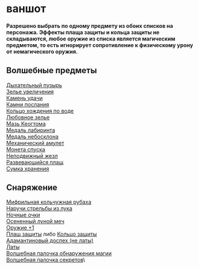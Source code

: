 # ваншот

#### Разрешено выбрать по одному предмету из обоих списков на персонажа. Эффекты плаща защиты и кольца защиты не складываются, любое оружие из списка является магическим предметом, то есть игнорирует сопротивление к физическому урону от немагического оружия.


## Волшебные предметы
[Дыхательный пузырь](https://dnd.su/items/2280-breathing_bubble/)\
[Зелье увеличения](https://dnd.su/items/70-potion_of_growth/)\
[Камень удачи](https://dnd.su/items/82-stone_of_good_luck/)\
[Камни послания](https://dnd.su/items/84-sending_stones/)\
[Кольцо хождения по воде](https://dnd.su/items/113-ring_of_water_walking/)\
[Любовное зелье](https://dnd.su/items/125-philter_of_love/)\
[Мазь Кеогтома](https://dnd.su/items/126-keoghtom_s_ointment/)\
[Медаль лабиринта](https://dnd.su/items/3610-medal_of_the_maze/)\
[Медаль небосклона](https://dnd.su/items/3609-medal_of_the_horizonback/)\
[Механический амулет](https://dnd.su/items/406-clockwork_amulet/)\
[Монета спуска](https://dnd.su/items/2282-coin_of_delving/)\
[Неподвижный жезл](https://dnd.su/items/153-immovable_rod/)\
[Развевающийся плащ](https://dnd.su/items/420-cloak_of_billowing/)\
[Сумка хранения](https://dnd.su/items/227-bag_of_holding/)

## Снаряжение
[Мифрильная кольчужная рубаха](https://dnd.su/items/2454-vanrak_s_mithral_shirt/)\
[Наручи стрельбы из лука](https://dnd.su/items/152-bracers_of_archery/)\
[Ночные очки](https://dnd.su/items/154-goggles_of_night/)\
[Осененный луной меч](https://dnd.su/items/410-moon_touched_sword/)\
[Оружие +1](https://dnd.su/items/160-weapon_1_2_3/)\
[Плащ защиты](https://dnd.su/items/171-cloak_of_protection/) либо [Кольцо защиты](https://dnd.su/items/94-ring_of_protection/)\
[Адамантиновый доспех (не латы)](https://dnd.su/items/1-adamantine_armor/)\
[Латы](http://dm-stuff.ru/gear-catalog/plate_armor)\
[Волшебная палочка обнаружения магии](https://dnd.su/items/19-wand_of_magic_detection/)\
[Волшебная палочка секретов](https://dnd.su/items/24-wand_of_secrets/)\
